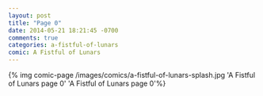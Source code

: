 ```yaml
---
layout: post
title: "Page 0"
date: 2014-05-21 18:21:45 -0700
comments: true
categories: a-fistful-of-lunars
comic: A Fistful of Lunars
---
```


{% img comic-page /images/comics/a-fistful-of-lunars-splash.jpg 'A Fistful of Lunars page 0' 'A Fistful of Lunars page 0'%}